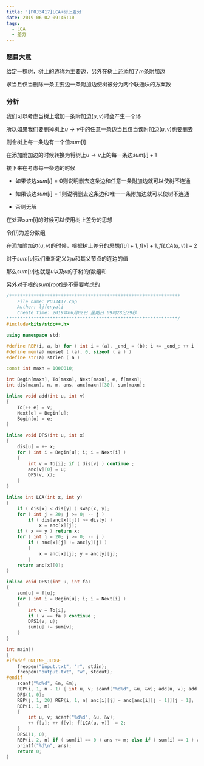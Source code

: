 ```yaml
---
title: '[POJ3417]LCA+树上差分'
date: 2019-06-02 09:46:10
tags:
  - LCA
  - 差分
---
```


### 题目大意

给定一棵树，树上的边称为主要边，另外在树上还添加了$m$条附加边

求当且仅当删除一条主要边一条附加边使树被分为两个联通块的方案数

### 分析

我们可以考虑当树上增加一条附加边$(u,v)$时会产生一个环

<!-- more -->

所以如果我们要删掉树上$u\rightarrow v$中的任意一条边当且仅当该附加边$(u,v)$也要删去

则令树上每一条边有一个值$sum[i]$

在添加附加边的时候转换为将树上$u\rightarrow v$上的每一条边$sum[i]+1$

接下来在考虑每一条边的时候

* 如果该边$sum[i]=0$则说明删去这条边和任意一条附加边就可以使树不连通

* 如果该边$sum[i]=1$则说明删去这条边和唯一一条附加边就可以使树不连通
* 否则无解

在处理$sum[i]$的时候可以使用树上差分的思想

令$f[i]$为差分数组

在添加附加边$(u,v)$的时候，根据树上差分的思想$f[u]+1,f[v]+1,f[LCA(u,v)]-2$

对于$sum[u]$我们重新定义为$u$和其父节点的连边的值

那么$sum[u]$也就是$u$以及$u$的子树的$f$数组和

另外对于根的$sum[root]$是不需要考虑的

```c++
/***************************************************************
	File name: POJ3417.cpp
	Author: ljfcnyali
	Create time: 2019年06月02日 星期日 09时28分29秒
***************************************************************/
#include<bits/stdc++.h>

using namespace std;

#define REP(i, a, b) for ( int i = (a), _end_ = (b); i <= _end_; ++ i ) 
#define mem(a) memset ( (a), 0, sizeof ( a ) ) 
#define str(a) strlen ( a ) 

const int maxn = 1000010;

int Begin[maxn], To[maxn], Next[maxn], e, f[maxn];
int dis[maxn], n, m, ans, anc[maxn][30], sum[maxn];

inline void add(int u, int v)
{
	To[++ e] = v;
	Next[e] = Begin[u];
	Begin[u] = e;
}

inline void DFS(int u, int x)
{
	dis[u] = ++ x;
	for ( int i = Begin[u]; i; i = Next[i] ) 
	{
		int v = To[i]; if ( dis[v] ) continue ;
		anc[v][0] = u;
		DFS(v, x);
	}
}

inline int LCA(int x, int y)
{
	if ( dis[x] < dis[y] ) swap(x, y);
	for ( int j = 20; j >= 0; -- j )
		if ( dis[anc[x][j]] >= dis[y] )
			x = anc[x][j];
	if ( x == y ) return x;
	for ( int j = 20; j >= 0; -- j )
		if ( anc[x][j] != anc[y][j] )
		{
			x = anc[x][j]; y = anc[y][j];
		}
	return anc[x][0];
}

inline void DFS1(int u, int fa)
{
	sum[u] = f[u];
	for ( int i = Begin[u]; i; i = Next[i] ) 
	{
		int v = To[i]; 
		if ( v == fa ) continue ;
		DFS1(v, u);
		sum[u] += sum[v];
	}
}

int main()
{
#ifndef ONLINE_JUDGE
    freopen("input.txt", "r", stdin);
    freopen("output.txt", "w", stdout);
#endif
	scanf("%d%d", &n, &m);
	REP(i, 1, n - 1) { int u, v; scanf("%d%d", &u, &v); add(u, v); add(v, u); }
	DFS(1, 0);
	REP(j, 1, 20) REP(i, 1, n) anc[i][j] = anc[anc[i][j - 1]][j - 1];
	REP(i, 1, m)
	{
		int u, v; scanf("%d%d", &u, &v);
		++ f[u]; ++ f[v]; f[LCA(u, v)] -= 2;
	}
	DFS1(1, 0);
	REP(i, 2, n) if ( sum[i] == 0 ) ans += m; else if ( sum[i] == 1 ) ans ++;
	printf("%d\n", ans);
    return 0;
}
```

